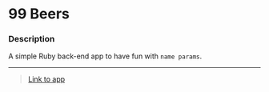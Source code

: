 # 99 Beers

### Description

A simple Ruby back-end app to have fun with `name params`.

---

> [Link to app]()
